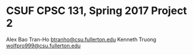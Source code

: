 # CSUF CPSC 131, Spring 2017 Project 2

Alex Bao Tran-Ho btranho@csu.fullerton.edu
Kenneth Truong wolfpro999@csu.fullerton.edu
